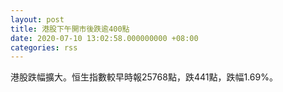 ```yaml
---
layout: post
title: 港股下午開市後跌逾400點
date: 2020-07-10 13:02:58.000000000 +08:00
categories: rss
---
```


港股跌幅擴大。恒生指數較早時報25768點，跌441點，跌幅1.69%。
